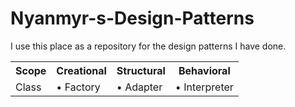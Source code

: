 # Nyanmyr-s-Design-Patterns

I use this place as a repository for the design patterns I have done.

<html>
  <table>
      <tr>
        <th>Scope</th>
        <th>Creational</th>
        <th>Structural</th>
        <th>Behavioral</th>
      </tr>
      <tr>
        <td>Class</td>
        <td>• Factory</td>
        <td>• Adapter</td>
        <td>• Interpreter</td>
      </tr>
  </table> 
</html>
